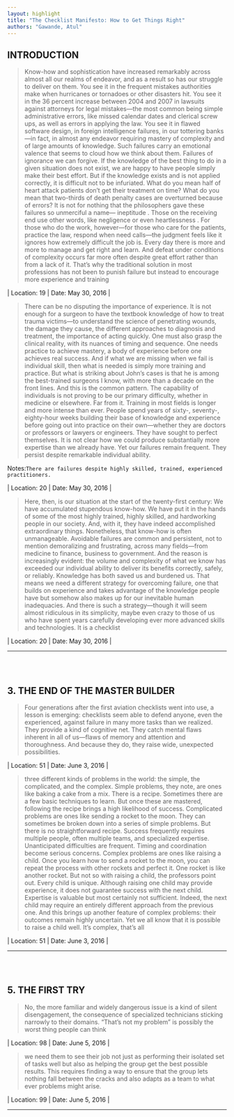 ```yaml
---
layout: highlight
title: "The Checklist Manifesto: How to Get Things Right"
authors: "Gawande, Atul"
---
```



## INTRODUCTION

 > Know-how and sophistication have increased remarkably across almost all our realms of endeavor, and as a result so has our struggle to deliver on them. You see it in the frequent mistakes authorities make when hurricanes or tornadoes or other disasters hit. You see it in the 36 percent increase between 2004 and 2007 in lawsuits against attorneys for legal mistakes—the most common being simple administrative errors, like missed calendar dates and clerical screw ups, as well as errors in applying the law. You see it in flawed software design, in foreign intelligence failures, in our tottering banks—in fact, in almost any endeavor requiring mastery of complexity and of large amounts of knowledge. Such failures carry an emotional valence that seems to cloud how we think about them. Failures of ignorance we can forgive. If the knowledge of the best thing to do in a given situation does not exist, we are happy to have people simply make their best effort. But if the knowledge exists and is not applied correctly, it is difficult not to be infuriated. What do you mean half of heart attack patients don’t get their treatment on time? What do you mean that two-thirds of death penalty cases are overturned because of errors? It is not for nothing that the philosophers gave these failures so unmerciful a name— ineptitude . Those on the receiving end use other words, like negligence or even heartlessness . For those who do the work, however—for those who care for the patients, practice the law, respond when need calls—the judgment feels like it ignores how extremely difficult the job is. Every day there is more and more to manage and get right and learn. And defeat under conditions of complexity occurs far more often despite great effort rather than from a lack of it. That’s why the traditional solution in most professions has not been to punish failure but instead to encourage more experience and training

| Location: 19 | 
 Date: May 30, 2016 |
<br>

 > There can be no disputing the importance of experience. It is not enough for a surgeon to have the textbook knowledge of how to treat trauma victims—to understand the science of penetrating wounds, the damage they cause, the different approaches to diagnosis and treatment, the importance of acting quickly. One must also grasp the clinical reality, with its nuances of timing and sequence. One needs practice to achieve mastery, a body of experience before one achieves real success. And if what we are missing when we fail is individual skill, then what is needed is simply more training and practice. But what is striking about John’s cases is that he is among the best-trained surgeons I know, with more than a decade on the front lines. And this is the common pattern. The capability of individuals is not proving to be our primary difficulty, whether in medicine or elsewhere. Far from it. Training in most fields is longer and more intense than ever. People spend years of sixty-, seventy-, eighty-hour weeks building their base of knowledge and experience before going out into practice on their own—whether they are doctors or professors or lawyers or engineers. They have sought to perfect themselves. It is not clear how we could produce substantially more expertise than we already have. Yet our failures remain frequent. They persist despite remarkable individual ability.


Notes:`There are failures despite highly skilled, trained, experienced practitioners.`

| Location: 20 | 
 Date: May 30, 2016 |
<br>

 > Here, then, is our situation at the start of the twenty-first century: We have accumulated stupendous know-how. We have put it in the hands of some of the most highly trained, highly skilled, and hardworking people in our society. And, with it, they have indeed accomplished extraordinary things. Nonetheless, that know-how is often unmanageable. Avoidable failures are common and persistent, not to mention demoralizing and frustrating, across many fields—from medicine to finance, business to government. And the reason is increasingly evident: the volume and complexity of what we know has exceeded our individual ability to deliver its benefits correctly, safely, or reliably. Knowledge has both saved us and burdened us. That means we need a different strategy for overcoming failure, one that builds on experience and takes advantage of the knowledge people have but somehow also makes up for our inevitable human inadequacies. And there is such a strategy—though it will seem almost ridiculous in its simplicity, maybe even crazy to those of us who have spent years carefully developing ever more advanced skills and technologies. It is a checklist

| Location: 20 | 
 Date: May 30, 2016 |
<br>

----------
<br><br>

## 3. THE END OF THE MASTER BUILDER

 > Four generations after the first aviation checklists went into use, a lesson is emerging: checklists seem able to defend anyone, even the experienced, against failure in many more tasks than we realized. They provide a kind of cognitive net. They catch mental flaws inherent in all of us—flaws of memory and attention and thoroughness. And because they do, they raise wide, unexpected possibilities.

| Location: 51 | 
 Date: June 3, 2016 |
<br>

 > three different kinds of problems in the world: the simple, the complicated, and the complex. Simple problems, they note, are ones like baking a cake from a mix. There is a recipe. Sometimes there are a few basic techniques to learn. But once these are mastered, following the recipe brings a high likelihood of success. Complicated problems are ones like sending a rocket to the moon. They can sometimes be broken down into a series of simple problems. But there is no straightforward recipe. Success frequently requires multiple people, often multiple teams, and specialized expertise. Unanticipated difficulties are frequent. Timing and coordination become serious concerns. Complex problems are ones like raising a child. Once you learn how to send a rocket to the moon, you can repeat the process with other rockets and perfect it. One rocket is like another rocket. But not so with raising a child, the professors point out. Every child is unique. Although raising one child may provide experience, it does not guarantee success with the next child. Expertise is valuable but most certainly not sufficient. Indeed, the next child may require an entirely different approach from the previous one. And this brings up another feature of complex problems: their outcomes remain highly uncertain. Yet we all know that it is possible to raise a child well. It’s complex, that’s all

| Location: 51 | 
 Date: June 3, 2016 |
<br>

----------
<br><br>

## 5. THE FIRST TRY

 > No, the more familiar and widely dangerous issue is a kind of silent disengagement, the consequence of specialized technicians sticking narrowly to their domains. “That’s not my problem” is possibly the worst thing people can think

| Location: 98 | 
 Date: June 5, 2016 |
<br>

 > we need them to see their job not just as performing their isolated set of tasks well but also as helping the group get the best possible results. This requires finding a way to ensure that the group lets nothing fall between the cracks and also adapts as a team to what ever problems might arise.

| Location: 99 | 
 Date: June 5, 2016 |
<br>

----------
<br><br>

